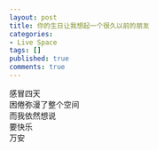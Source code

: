 ```yaml
---
layout: post
title: 你的生日让我想起一个很久以前的朋友
categories:
- Live Space
tags: []
published: true
comments: true
---
```

<p>感冒四天<br />困倦弥漫了整个空间<br />而我依然想说<br />要快乐<br />万安<br /></p>
